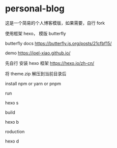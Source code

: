 # personal-blog

这是一个简易的个人博客模版，如果需要，自行 fork

使用框架 hexo， 模版 butterfly

butterfly docs https://butterfly.js.org/posts/21cfbf15/

demo https://joel-xiao.github.io/

先自行 安装 hexo 框架 https://hexo.io/zh-cn/


将 theme.zip 解压到当前目录后

install
npm or yarn or pnpm 

run

hexo s


build

hexo b


roduction

hexo d
